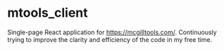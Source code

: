 # mtools_client

Single-page React application for https://mcgilltools.com/.
Continuously trying to improve the clarity and efficiency of the code in my free time.

